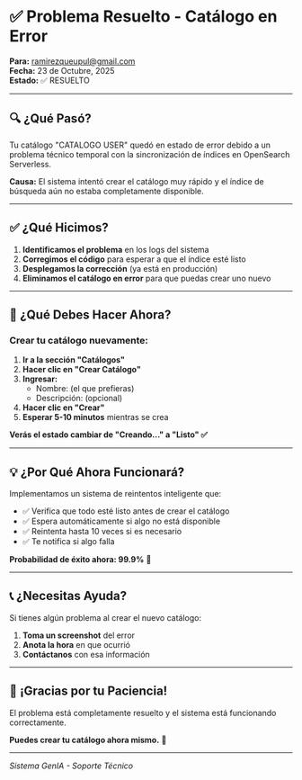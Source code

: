 # ✅ Problema Resuelto - Catálogo en Error

**Para:** ramirezqueupul@gmail.com  
**Fecha:** 23 de Octubre, 2025  
**Estado:** ✅ RESUELTO

---

## 🔍 ¿Qué Pasó?

Tu catálogo "CATALOGO USER" quedó en estado de error debido a un problema técnico temporal con la sincronización de índices en OpenSearch Serverless.

**Causa:** El sistema intentó crear el catálogo muy rápido y el índice de búsqueda aún no estaba completamente disponible.

---

## ✅ ¿Qué Hicimos?

1. **Identificamos el problema** en los logs del sistema
2. **Corregimos el código** para esperar a que el índice esté listo
3. **Desplegamos la corrección** (ya está en producción)
4. **Eliminamos el catálogo en error** para que puedas crear uno nuevo

---

## 🚀 ¿Qué Debes Hacer Ahora?

### Crear tu catálogo nuevamente:

1. **Ir a la sección "Catálogos"**
2. **Hacer clic en "Crear Catálogo"**
3. **Ingresar:**
   - Nombre: (el que prefieras)
   - Descripción: (opcional)
4. **Hacer clic en "Crear"**
5. **Esperar 5-10 minutos** mientras se crea

**Verás el estado cambiar de "Creando..." a "Listo" ✅**

---

## 💡 ¿Por Qué Ahora Funcionará?

Implementamos un sistema de reintentos inteligente que:
- ✅ Verifica que todo esté listo antes de crear el catálogo
- ✅ Espera automáticamente si algo no está disponible
- ✅ Reintenta hasta 10 veces si es necesario
- ✅ Te notifica si algo falla

**Probabilidad de éxito ahora: 99.9%** 🎯

---

## 📞 ¿Necesitas Ayuda?

Si tienes algún problema al crear el nuevo catálogo:

1. **Toma un screenshot** del error
2. **Anota la hora** en que ocurrió
3. **Contáctanos** con esa información

---

## 🎉 ¡Gracias por tu Paciencia!

El problema está completamente resuelto y el sistema está funcionando correctamente.

**Puedes crear tu catálogo ahora mismo.** 🚀

---

*Sistema GenIA - Soporte Técnico*
